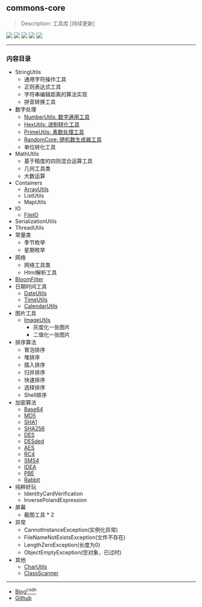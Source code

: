 ## commons-core
> Description: 工具库 [持续更新]

![](https://img.shields.io/badge/java-1.8-brightgreen.svg)
![](https://img.shields.io/badge/maven-3.6.1-orangered.svg)
![](https://img.shields.io/badge/ide-IntelliJ%20IDEA-rosybrown.svg)
![](https://img.shields.io/badge/junit-4.11-darksalmon.svg)
![](https://img.shields.io/badge/version-2.1.3-cornflowerblue.svg)

----------------------------------------------

### 内容目录

- StringUtils
    - 通用字符操作工具
    - 正则表达式工具
    - 字符串编辑距离的算法实现
    - 拼音转换工具
- 数字处理
    - [NumberUtils: 数字通用工具](src/main/java/pers/hai/util/commons/nums/NumberUtils.java)
    - [HexUtils: 进制转化工具](src/main/java/pers/hai/util/commons/nums/HexUtils.java)
    - [PrimeUtils: 素数处理工具](src/main/java/pers/hai/util/commons/nums/PrimeUtils.java)
    - [RandomCore: 随机数生成器工具](src/main/java/pers/hai/util/commons/nums/RandomCore.java)
    - 单位转化工具
- MathUtils
    - 基于精度的四则混合运算工具
    - 几何工具类
    - 大数运算
- Containers
    - [ArrayUtils](src/main/java/pers/hai/util/commons/containers/ArrayUtils.java)
    - ListUtils
    - MapUtils
- IO
    - [FileIO](src/main/java/pers/hai/util/commons/io/FileIO.java)
- SerializationUtils
- ThreadUtils
- 常量类
    - 季节枚举
    - 星期枚举
- 网络
  - 网络工具类
  - Html解析工具
- [BloomFilter](src/main/java/pers/hai/util/commons/filter/BloomFilter.java)
- 日期时间工具
    - [DateUtils](src/main/java/pers/hai/util/commons/datetime/DateUtils.java)
    - [TimeUtils](src/main/java/pers/hai/util/commons/datetime/TimeUtils.java)
    - [CalendarUtils](src/main/java/pers/hai/util/commons/datetime/CalendarUtils.java)
- 图片工具
    - [ImageUtils](src/main/java/pers/hai/util/commons/image/ImageUtils.java)
        - 灰度化一张图片
        - 二值化一张图片
- 排序算法
    - 冒泡排序
    - 堆排序
    - 插入排序
    - 归并排序
    - 快速排序
    - 选择排序
    - Shell排序
- 加密算法
    - [Base64](src/main/java/pers/hai/util/commons/encrypt/Base64.java)
    - [MD5](src/main/java/pers/hai/util/commons/encrypt/MD5.java)
    - [SHA1](src/main/java/pers/hai/util/commons/encrypt/SHA1.java)
    - [SHA256](src/main/java/pers/hai/util/commons/encrypt/SHA256.java)
    - [DES](src/main/java/pers/hai/util/commons/encrypt/DES.java)
    - [DESded](src/main/java/pers/hai/util/commons/encrypt/DESede.java)
    - [AES](src/main/java/pers/hai/util/commons/encrypt/AES.java)
    - [RC4](src/main/java/pers/hai/util/commons/encrypt/RC4.java)
    - [SMS4](src/main/java/pers/hai/util/commons/encrypt/SMS4.java)
    - [IDEA](src/main/java/pers/hai/util/commons/encrypt/IDEA.java)
    - [PBE](src/main/java/pers/hai/util/commons/encrypt/PBE.java)
    - [Rabbit](src/main/java/pers/hai/util/commons/encrypt/Rabbit.java)
- 纯粹好玩
    - IdentityCardVerification
    - InversePolandExpression
- 屏幕
    - 截图工具 * 2
- 异常
    - CannotInstanceException(实例化异常)
    - FileNameNotExistsException(文件不存在)
    - LengthZeroException(长度为0)
    - ObjectEmptyException(空对象，已过时)
- 其他
    - [CharUtils](src/main/java/pers/hai/util/commons/CharUtils.java)
    - [ClassScanner](src/main/java/pers/hai/util/commons/scan/ClassScanner.java)

----------------------------------------------

- [Blog<sup>csdn</sup>](https://qwhai.blog.csdn.net/)
- [Github](https://github.com/qwhaib)